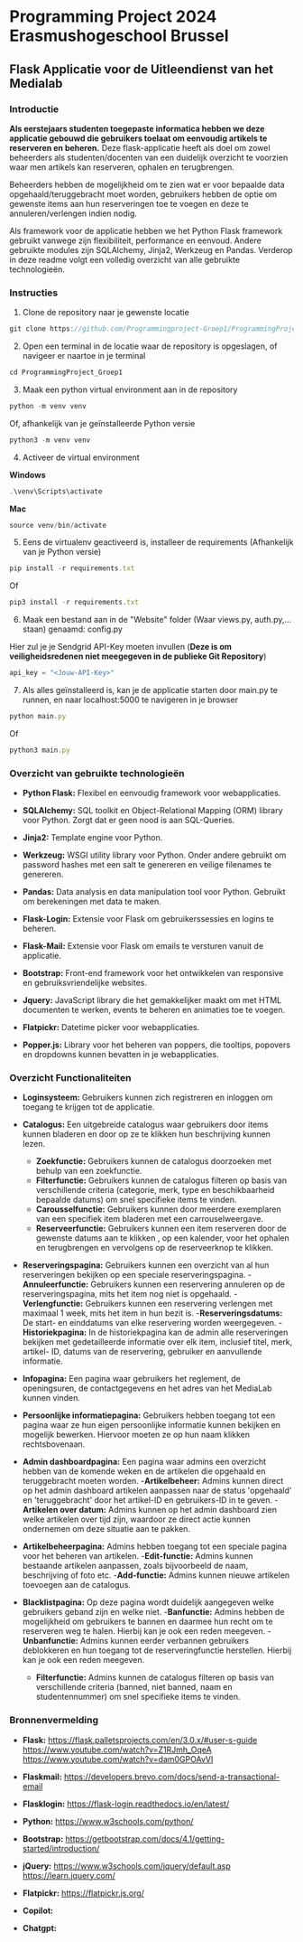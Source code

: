 # Programming Project 2024 Erasmushogeschool Brussel
## Flask Applicatie voor de Uitleendienst van het Medialab
### Introductie
**Als eerstejaars studenten toegepaste informatica hebben we deze applicatie gebouwd die gebruikers toelaat om eenvoudig artikels te reserveren en beheren.**
Deze flask-applicatie heeft als doel om zowel beheerders als studenten/docenten van een duidelijk overzicht te voorzien waar men artikels kan reserveren, ophalen en terugbrengen.

Beheerders hebben de mogelijkheid om te zien wat er voor bepaalde data opgehaald/teruggebracht moet worden, gebruikers hebben de optie om gewenste items aan hun reserveringen toe te voegen en deze te annuleren/verlengen indien nodig.

Als framework voor de applicatie hebben we het Python Flask framework gebruikt vanwege zijn flexibiliteit, performance en eenvoud. 
Andere gebruikte modules zijn SQLAlchemy, Jinja2, Werkzeug en Pandas. Verderop in deze readme volgt een volledig overzicht van alle gebruikte technologieën.

### Instructies

1. Clone de repository naar je gewenste locatie

```typescript
git clone https://github.com/Programmingproject-Groep1/ProgrammingProject_Groep1
```

2. Open een terminal in de locatie waar de repository is opgeslagen, of navigeer er naartoe in je terminal

```typescript
cd ProgrammingProject_Groep1
```

3. Maak een python virtual environment aan in de repository

```typescript
python -m venv venv
```

Of, afhankelijk van je geïnstalleerde Python versie

```typescript
python3 -m venv venv
```

4. Activeer de virtual environment

**Windows**

```typescript
.\venv\Scripts\activate
```

**Mac**

```typescript
source venv/bin/activate
```

5. Eens de virtualenv geactiveerd is, installeer de requirements
(Afhankelijk van je Python versie)

```typescript
pip install -r requirements.txt
```

Of

```typescript
pip3 install -r requirements.txt
```

6. Maak een bestand aan in de "Website" folder (Waar views.py, auth.py,... staan) genaamd: config.py 

Hier zul je je Sendgrid API-Key moeten invullen (**Deze is om veiligheidsredenen niet meegegeven in de publieke Git Repository**)

```typescript
api_key = "<Jouw-API-Key>"
```

7. Als alles geïnstalleerd is, kan je de applicatie starten door main.py te runnen, en naar localhost:5000 te navigeren in je browser

```typescript
python main.py
```

Of 

```typescript
python3 main.py
```

### Overzicht van gebruikte technologieën

- **Python Flask:** Flexibel en eenvoudig framework voor webapplicaties.
  
- **SQLAlchemy:** SQL toolkit en Object-Relational Mapping (ORM) library voor Python. Zorgt dat er geen nood is aan SQL-Queries.
  
- **Jinja2:** Template engine voor Python.
  
- **Werkzeug:** WSGI utility library voor Python. Onder andere gebruikt om password hashes met een salt te genereren en veilige filenames te genereren.
  
- **Pandas:** Data analysis en data manipulation tool voor Python. Gebruikt om berekeningen met data te maken.

- **Flask-Login:** Extensie voor Flask om gebruikerssessies en logins te beheren.

- **Flask-Mail:** Extensie voor Flask om emails te versturen vanuit de applicatie.

- **Bootstrap:** Front-end framework voor het ontwikkelen van responsive en gebruiksvriendelijke websites.

- **Jquery:** JavaScript library die het gemakkelijker maakt om met HTML documenten te werken, events te beheren en animaties toe te voegen.

- **Flatpickr:** Datetime picker voor webapplicaties.

- **Popper.js:** Library voor het beheren van poppers, die tooltips, popovers en dropdowns kunnen bevatten in je webapplicaties.

### Overzicht Functionaliteiten

- **Loginsysteem:** Gebruikers kunnen zich registreren en inloggen om toegang te krijgen tot de applicatie.
  
- **Catalogus:** Een uitgebreide catalogus waar gebruikers door items kunnen bladeren en door op ze te klikken hun beschrijving kunnen lezen.
    - **Zoekfunctie:** Gebruikers kunnen de catalogus doorzoeken met behulp van een zoekfunctie.
    - **Filterfunctie:**  Gebruikers kunnen de catalogus filteren op basis van verschillende criteria (categorie, merk, type en beschikbaarheid bepaalde datums)                             om snel specifieke items te vinden.
    - **Carousselfunctie:**  Gebruikers kunnen door meerdere exemplaren van een specifiek item bladeren met een carrouselweergave.
    - **Reserveerfunctie:** Gebruikers kunnen een item reserveren door de gewenste datums aan te klikken , op een kalender, voor het ophalen en terugbrengen en                                vervolgens op de reserveerknop te klikken.
 
- **Reserveringspagina:** Gebruikers kunnen een overzicht van al hun reserveringen bekijken op een speciale reserveringspagina.
    -**Annuleerfunctie:** Gebruikers kunnen een reservering annuleren op de reserveringspagina, mits het item nog niet is opgehaald.
    -**Verlengfunctie:** Gebruikers kunnen een reservering verlengen met maximaal 1 week, mits het item in hun bezit is.
    -**Reserveringsdatums:** De start- en einddatums van elke reservering worden weergegeven.
-**Historiekpagina:** In de historiekpagina kan de admin alle reserveringen bekijken met gedetailleerde informatie over elk item, inclusief titel, merk, artikel-                        ID, datums van de reservering, gebruiker en aanvullende informatie.
  
- **Infopagina:** Een pagina waar gebruikers het reglement, de openingsuren, de contactgegevens en het adres van het MediaLab kunnen vinden.

- **Persoonlijke informatiepagina:** Gebruikers hebben toegang tot een pagina waar ze hun eigen persoonlijke informatie kunnen bekijken en mogelijk bewerken.                                           Hiervoor moeten ze op hun naam klikken rechtsbovenaan.

- **Admin dashboardpagina:** Een pagina waar admins een overzicht hebben van de komende weken en de artikelen die opgehaald en teruggebracht moeten worden.
    -**Artikelbeheer:** Admins kunnen direct op het admin dashboard artikelen aanpassen naar de status 'opgehaald' en 'teruggebracht' door het                                             artikel-ID en gebruikers-ID in te geven.
    -**Artikelen over datum:** Admins kunnen op het admin dashboard zien welke artikelen over tijd zijn, waardoor ze direct actie kunnen ondernemen om deze                                       situatie aan te pakken.
    
- **Artikelbeheerpagina:** Admins hebben toegang tot een speciale pagina voor het beheren van artikelen.
    -**Edit-functie:** Admins kunnen bestaande artikelen aanpassen, zoals bijvoorbeeld de naam, beschrijving of foto etc.
    -**Add-functie:** Admins kunnen nieuwe artikelen toevoegen aan de catalogus.
    
- **Blacklistpagina:** Op deze pagina wordt duidelijk aangegeven welke gebruikers geband zijn en welke niet.
  -**Banfunctie:** Admins hebben de mogelijkheid om gebruikers te bannen en daarmee hun recht om te reserveren weg te halen. Hierbij kan je ook een reden meegeven.
  -**Unbanfunctie:** Admins kunnen eerder verbannen gebruikers deblokkeren en hun toegang tot de reserveringfunctie herstellen. Hierbij kan je ook een reden                            meegeven.
  - **Filterfunctie:**  Admins kunnen de catalogus filteren op basis van verschillende criteria (banned, niet banned, naam en studentennummer)                                             om snel specifieke items te vinden.


### Bronnenvermelding

- **Flask:** https://flask.palletsprojects.com/en/3.0.x/#user-s-guide 
            https://www.youtube.com/watch?v=Z1RJmh_OqeA
            https://www.youtube.com/watch?v=dam0GPOAvVI
- **Flaskmail:** https://developers.brevo.com/docs/send-a-transactional-email
- **Flasklogin:** https://flask-login.readthedocs.io/en/latest/
  
- **Python:** https://www.w3schools.com/python/
             

- **Bootstrap:** https://getbootstrap.com/docs/4.1/getting-started/introduction/

- **jQuery:** https://www.w3schools.com/jquery/default.asp
             https://learn.jquery.com/ 

- **Flatpickr:** https://flatpickr.js.org/ 

- **Copilot:** 

- **Chatgpt:** 











